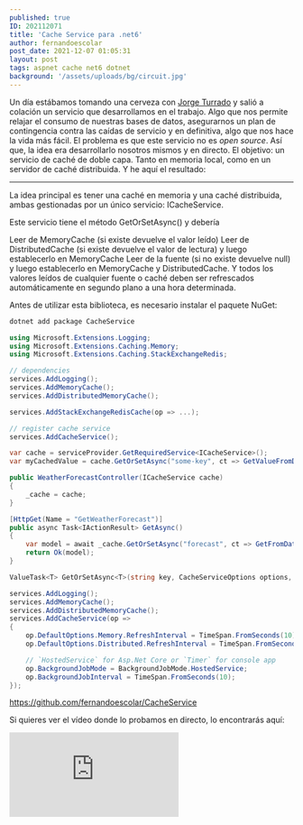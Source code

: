 ```yaml
---
published: true
ID: 202112071
title: 'Cache Service para .net6'
author: fernandoescolar
post_date: 2021-12-07 01:05:31
layout: post
tags: aspnet cache net6 dotnet
background: '/assets/uploads/bg/circuit.jpg'
---
```


Un día estábamos tomando una cerveza con [Jorge Turrado](https://twitter.com/JorgeTurrado) y salió a colación un servicio que desarrollamos en el trabajo. Algo que nos permite relajar el consumo de nuestras bases de datos, asegurarnos un plan de contingencia contra las caídas de servicio y en definitiva, algo que nos hace la vida más fácil<!--break-->. El problema es que este servicio no es *open source*. Así que, la idea era desarrollarlo nosotros mismos y en directo. El objetivo: un servicio de caché de doble capa. Tanto en memoria local, como en un servidor de caché distribuida. Y he aquí el resultado:

------------
La idea principal es tener una caché en memoria y una caché distribuida, ambas gestionadas por un único servicio: ICacheService.

Este servicio tiene el método GetOrSetAsync() y debería

Leer de MemoryCache (si existe devuelve el valor leído)
Leer de DistributedCache (si existe devuelve el valor de lectura) y luego establecerlo en MemoryCache
Leer de la fuente (si no existe devuelve null) y luego establecerlo en MemoryCache y DistributedCache.
Y todos los valores leídos de cualquier fuente o caché deben ser refrescados automáticamente en segundo plano a una hora determinada.

Antes de utilizar esta biblioteca, es necesario instalar el paquete NuGet:

```bash
dotnet add package CacheService
```

```csharp
using Microsoft.Extensions.Logging;
using Microsoft.Extensions.Caching.Memory;
using Microsoft.Extensions.Caching.StackExchangeRedis;

// dependencies
services.AddLogging();
services.AddMemoryCache();
services.AddDistributedMemoryCache();
```

```csharp
services.AddStackExchangeRedisCache(op => ...);
```

```csharp
// register cache service
services.AddCacheService();
```

```csharp
var cache = serviceProvider.GetRequiredService<ICacheService>();
var myCachedValue = cache.GetOrSetAsync("some-key", ct => GetValueFromDatabaseAsync(ct), cancellationToken);
```

```csharp
public WeatherForecastController(ICacheService cache)
{
    _cache = cache;
}

[HttpGet(Name = "GetWeatherForecast")]
public async Task<IActionResult> GetAsync()
{
    var model = await _cache.GetOrSetAsync("forecast", ct => GetFromDatabaseAsync(ct), HttpContext.RequestAborted);
    return Ok(model);
}
```

```csharp
ValueTask<T> GetOrSetAsync<T>(string key, CacheServiceOptions options, Func<CancellationToken, ValueTask<T>> getter, CancellationToken cancellationToken = default);
```

```csharp
services.AddLogging();
services.AddMemoryCache();
services.AddDistributedMemoryCache();
services.AddCacheService(op =>
{
    op.DefaultOptions.Memory.RefreshInterval = TimeSpan.FromSeconds(10);
    op.DefaultOptions.Distributed.RefreshInterval = TimeSpan.FromSeconds(10);

    // `HostedService` for Asp.Net Core or `Timer` for console app
    op.BackgroundJobMode = BackgroundJobMode.HostedService;
    op.BackgroundJobInterval = TimeSpan.FromSeconds(10);
});
```


https://github.com/fernandoescolar/CacheService


Si quieres ver el vídeo donde lo probamos en directo, lo encontrarás aquí:

<iframe class="youtube" src="https://www.youtube.com/embed/videoseries?list=PLrGdTMV_c2z38yU4DUthKerZZaWLaVF4w" frameborder="0" allowfullscreen="true" scrolling="no"></iframe>